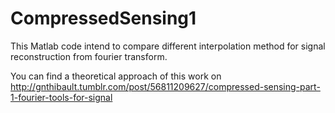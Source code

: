 CompressedSensing1
==================

This Matlab code intend to compare different interpolation method for signal reconstruction from fourier transform.

You can find a theoretical approach of this work on http://gnthibault.tumblr.com/post/56811209627/compressed-sensing-part-1-fourier-tools-for-signal
